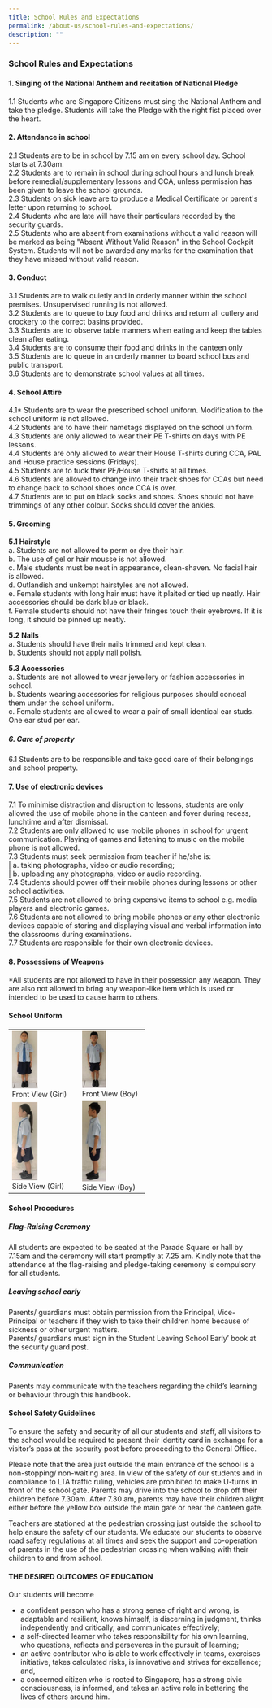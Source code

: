 ```yaml
---
title: School Rules and Expectations
permalink: /about-us/school-rules-and-expectations/
description: ""
---
```

### School Rules and Expectations


#### 1\. Singing of the National Anthem and recitation of National Pledge

1.1 Students who are Singapore Citizens must sing the National Anthem and take the pledge. Students will take the Pledge with the right fist placed over the heart.

  

#### 2\. Attendance in school

2.1 Students are to be in school by 7.15 am on every school day. School starts at 7.30am. 
<br>
2.2 Students are to remain in school during school hours and lunch break before remedial/supplementary lessons and CCA, unless permission has been given to leave the school grounds.
<br>
2.3 Students on sick leave are to produce a Medical Certificate or parent's letter upon returning to school.
<br>
2.4 Students who are late will have their particulars recorded by the security guards. 
<br>
2.5 Students who are absent from examinations without a valid reason will be marked as being "Absent Without Valid Reason" in the School Cockpit System. Students will not be awarded any marks for the examination that they have missed without valid reason.

  

#### 3\. Conduct

3.1 Students are to walk quietly and in orderly manner within the school premises. Unsupervised running is not allowed.
<br>
3.2 Students are to queue to buy food and drinks and return all cutlery and crockery to the correct basins provided.
<br>
3.3 Students are to observe table manners when eating and keep the tables clean after eating.
<br>
3.4 Students are to consume their food and drinks in the canteen only
<br>
3.5 Students are to queue in an orderly manner to board school bus and public transport.
<br>
3.6 Students are to demonstrate school values at all times.

  

#### 4\. School Attire

4.1\* Students are to wear the prescribed school uniform. Modification to the school uniform is not allowed.
<br>
4.2 Students are to have their nametags displayed on the school uniform.
<br>
4.3 Students are only allowed to wear their PE T-shirts on days with PE lessons.
<br>
4.4 Students are only allowed to wear their House T-shirts during CCA, PAL and House practice sessions (Fridays).
<br>
4.5 Students are to tuck their PE/House T-shirts at all times.
<br>
4.6 Students are allowed to change into their track shoes for CCAs but need to change back to school shoes once CCA is over.
<br>
4.7 Students are to put on black socks and shoes. Shoes should not have trimmings of any other colour. Socks should cover the ankles.

  

#### 5\. Grooming

**5.1 Hairstyle**
<br>
a. Students are not allowed to perm or dye their hair.
<br>
b. The use of gel or hair mousse is not allowed.
<br>
c. Male students must be neat in appearance, clean-shaven. No facial hair is allowed. 
<br>
d. Outlandish and unkempt hairstyles are not allowed.
<br>
e. Female students with long hair must have it plaited or tied up neatly. Hair accessories should be dark blue or black.
<br>
f. Female students should not have their fringes touch their eyebrows. If it is long, it should be pinned up neatly.

**5.2 Nails**
<br>
a. Students should have their nails trimmed and kept clean.
<br>
b. Students should not apply nail polish. 

**5.3 Accessories**
<br>
a. Students are not allowed to wear jewellery or fashion accessories in school.  
<br>
b. Students wearing accessories for religious purposes should conceal them under the school uniform.
<br>
c. Female students are allowed to wear a pair of small identical ear studs. One ear stud per ear.

  

##### 6\. Care of property

6.1 Students are to be responsible and take good care of their belongings and school property.

  

#### 7\. Use of electronic devices

7.1 To minimise distraction and disruption to lessons, students are only allowed the use of mobile phone in the canteen and foyer during recess, lunchtime and after dismissal.
<br>
7.2 Students are only allowed to use mobile phones in school for urgent communication. Playing of games and listening to music on the mobile phone is not allowed.
<br>
7.3 Students must seek permission from teacher if he/she is: 
<br>
| a. taking photographs, video or audio recording;
<br>
| b. uploading any photographs, video or audio recording.
<br>
7.4 Students should power off their mobile phones during lessons or other school activities.
<br>
7.5 Students are not allowed to bring expensive items to school e.g. media players and electronic games.
<br>
7.6 Students are not allowed to bring mobile phones or any other electronic devices capable of storing and displaying visual and verbal information into the classrooms during examinations.
<br>
7.7 Students are responsible for their own electronic devices.



#### 8\. Possessions of Weapons

\*All students are not allowed to have in their possession any weapon. They are also not allowed to bring any weapon-like item which is used or intended to be used to cause harm to others.  

  

  

#### School Uniform

<table style="width:75%">
	<tr>
		<td>
			<img src="/images/Front%20View%20(Girl).jpg" style="width:40%"/>
			<br>
			Front View (Girl)
		</td>
		<td>
			<img src="/images/Front%20View%20(Boy).jpg" style="width:40%"/>
			<br>
			Front View (Boy)
		</td>
	</tr>
	<tr>
		<td>
			<img src="/images/Side%20View%20(Girl).jpg" style="width:40%"/>
			<br>
			Side View (Girl)
		</td>
		<td>
			<img src="/images/Side%20View%20(Boy).jpg" style="width:40%"/>
			<br>
			Side View (Boy)
		</td>
	</tr>
</table>
			

#### School Procedures


##### Flag-Raising Ceremony

All students are expected to be seated at the Parade Square or hall by 7.15am and the ceremony will start promptly at 7.25 am. Kindly note that the attendance at the flag-raising and pledge-taking ceremony is compulsory for all students.

  

##### Leaving school early

Parents/ guardians must obtain permission from the Principal, Vice-Principal or teachers if they wish to take their children home because of sickness or other urgent matters.
<br>
Parents/ guardians must sign in the Student Leaving School Early’ book at the security guard post.

  

##### Communication

Parents may communicate with the teachers regarding the child’s learning or behaviour through this handbook.

  

#### School Safety Guidelines


To ensure the safety and security of all our students and staff, all visitors to the school would be required to present their identity card in exchange for a visitor’s pass at the security post before proceeding to the General Office.
<br>

Please note that the area just outside the main entrance of the school is a non-stopping/ non-waiting area. In view of the safety of our students and in compliance to LTA traffic ruling, vehicles are prohibited to make U-turns in front of the school gate. Parents may drive into the school to drop off their children before 7.30am. After 7.30 am, parents may have their children alight either before the yellow box outside the main gate or near the canteen gate.
<br>

Teachers are stationed at the pedestrian crossing just outside the school to help ensure the safety of our students. We educate our students to observe road safety regulations at all times and seek the support and co-operation of parents in the use of the pedestrian crossing when walking with their children to and from school.

  

#### THE DESIRED OUTCOMES OF EDUCATION


Our students will become

*   a confident person who has a strong sense of right and wrong, is adaptable and resilient, knows himself, is discerning in judgment, thinks independently and critically, and communicates effectively;
*   a self-directed learner who takes responsibility for his own learning, who questions, reflects and perseveres in the pursuit of learning;
*   an active contributor who is able to work effectively in teams, exercises initiative, takes calculated risks, is innovative and strives for excellence; and,
*   a concerned citizen who is rooted to Singapore, has a strong civic consciousness, is informed, and takes an active role in bettering the lives of others around him.